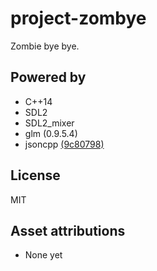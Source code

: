 # project-zombye

Zombie bye bye.

## Powered by

* C++14
* SDL2
* SDL2_mixer
* glm (0.9.5.4)
* jsoncpp [(9c80798)](https://github.com/open-source-parsers/jsoncpp/tree/9c80798038e571021b8289d73180d8d7ba3b1be0)

## License

MIT

## Asset attributions

* None yet
